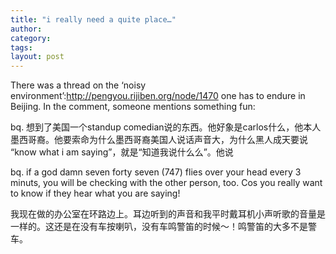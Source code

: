 ```yaml
---
title: "i really need a quite place…"
author:
category: 
tags: 
layout: post
---
```

There was a thread on the ‘noisy environment’:<a href="http://pengyou.rijiben.org/node/1470">http://pengyou.rijiben.org/node/1470</a> one has to endure in Beijing. In the comment, someone mentions something fun:

bq. 想到了美国一个standup comedian说的东西。他好象是carlos什么，他本人墨西哥裔。他要索命为什么墨西哥裔美国人说话声音大，为什么黑人成天要说 “know what i am saying”，就是“知道我说什么么”。他说

bq. if a god damn seven forty seven (747) flies over your head every 3 minuts, you will be checking with the other person, too. Cos you really want to know if they hear what you are saying!

我现在做的办公室在环路边上。耳边听到的声音和我平时戴耳机小声听歌的音量是一样的。这还是在没有车按喇叭，没有车鸣警笛的时候～！鸣警笛的大多不是警车。

